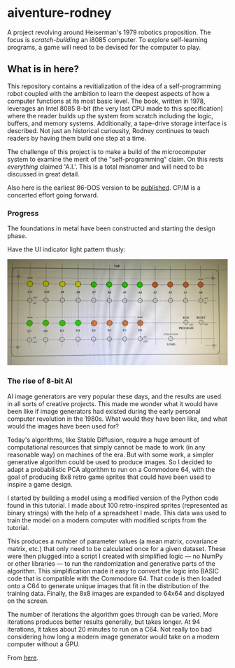 # aiventure-rodney

A project revolving around Heiserman's 1979 robotics proposition. The focus is _scratch-building_ an i8085 computer. To explore self-learning programs, a game will need to be devised for the computer to play.

## What is in here?

This repository contains a revitialization of the idea of a self-programming robot coupled with the ambition to learn the deepest aspects of how a computer functions at its most basic level. The book, written in 1978, leverages an Intel 8085 8-bit (the very last CPU made to this specification) where the reader builds up the system from scratch including the logic, buffers, and memory systems. Additionally, a tape-drive storage interface is described. Not just an historical curiousity, Rodney continues to teach readers by having them build one step at a time.

The challenge of this project is to make a build of the microcomputer system to examine the merit of the "self-programming" claim. On this rests *everything* claimed 'A.I.'. This is a total misnomer and will need to be discussed in great detail.

Also here is the earliest 86-DOS version to be [published](/software/ReadMe.md). CP/M is a concerted effort going forward.

### Progress

The foundations in metal have been constructed and starting the design phase.

Have the UI indicator light pattern thusly:

![pattern](/images/indicating-pattern.jpg)

### The rise of 8-bit AI

AI image generators are very popular these days, and the results are used in all sorts of creative projects. This made me wonder what it would have been like if image generators had existed during the early personal computer revolution in the 1980s. What would they have been like, and what would the images have been used for?

Today's algorithms, like Stable Diffusion, require a huge amount of computational resources that simply cannot be made to work (in any reasonable way) on machines of the era. But with some work, a simpler generative algorithm could be used to produce images. So I decided to adapt a probabilistic PCA algorithm to run on a Commodore 64, with the goal of producing 8x8 retro game sprites that could have been used to inspire a game design.

I started by building a model using a modified version of the Python code found in this tutorial. I made about 100 retro-inspired sprites (represented as binary strings) with the help of a spreadsheet I made. This data was used to train the model on a modern computer with modified scripts from the tutorial.

This produces a number of parameter values (a mean matrix, covariance matrix, etc.) that only need to be calculated once for a given dataset. These were then plugged into a script I created with simplified logic — no NumPy or other libraries — to run the randomization and generative parts of the algorithm. This simplification made it easy to convert the logic into BASIC code that is compatible with the Commodore 64. That code is then loaded onto a C64 to generate unique images that fit in the distribution of the training data. Finally, the 8x8 images are expanded to 64x64 and displayed on the screen.

The number of iterations the algorithm goes through can be varied. More iterations produces better results generally, but takes longer. At 94 iterations, it takes about 20 minutes to run on a C64. Not really too bad considering how long a modern image generator would take on a modern computer without a GPU.

From [here](https://hackaday.io/project/195819-commodore-64-ai-image-generator).